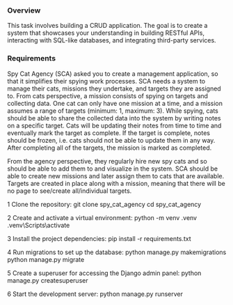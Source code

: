 ### Overview

This task involves building a CRUD application. The goal is to create a system that showcases your understanding in building RESTful APIs, 
interacting with SQL-like databases, and integrating third-party services.

### Requirements

Spy Cat Agency (SCA) asked you to create a management application, so that it simplifies their spying work processes. SCA needs a system to 
manage their cats, missions they undertake, and targets they are assigned to. From cats perspective, a mission consists of spying on targets 
and collecting data. One cat can only have one mission at a time, and a mission assumes a range of targets (minimum: 1, maximum: 3). 
While spying, cats should be able to share the collected data into the system by writing notes on a specific target. 
Cats will be updating their notes from time to time and eventually mark the target as complete. If the target is complete, notes should be 
frozen, i.e. cats should not be able to update them in any way. After completing all of the targets, the mission is marked as completed.

From the agency perspective, they regularly hire new spy cats and so should be able to add them to and visualize in the system. SCA should
be able to create new missions and later assign them to cats that are available. Targets are created in place along with a mission, meaning 
that there will be no page to see/create all/individual targets.

1 Clone the repository:
git clone spy_cat_agency
cd spy_cat_agency

2 Create and activate a virtual environment:
python -m venv .venv
.venv\Scripts\activate

3 Install the project dependencies:
pip install -r requirements.txt

4 Run migrations to set up the database:
python manage.py makemigrations
python manage.py migrate

5 Create a superuser for accessing the Django admin panel:
python manage.py createsuperuser

6 Start the development server:
python manage.py runserver

